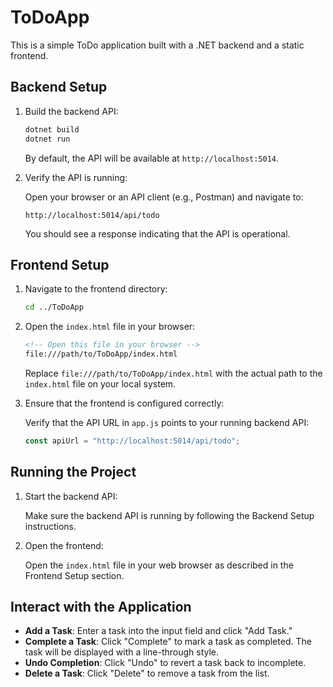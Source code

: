 # ToDoApp

This is a simple ToDo application built with a .NET backend and a static frontend.

## Backend Setup

1. Build the backend API:

    ```bash
    dotnet build
    dotnet run
    ```

    By default, the API will be available at `http://localhost:5014`.

2. Verify the API is running:

    Open your browser or an API client (e.g., Postman) and navigate to:

    ```
    http://localhost:5014/api/todo
    ```

    You should see a response indicating that the API is operational.

## Frontend Setup

1. Navigate to the frontend directory:

    ```bash
    cd ../ToDoApp
    ```

2. Open the `index.html` file in your browser:

    ```html
    <!-- Open this file in your browser -->
    file:///path/to/ToDoApp/index.html
    ```

    Replace `file:///path/to/ToDoApp/index.html` with the actual path to the `index.html` file on your local system.

3. Ensure that the frontend is configured correctly:

    Verify that the API URL in `app.js` points to your running backend API:

    ```javascript
    const apiUrl = "http://localhost:5014/api/todo"; 
    ```

## Running the Project

1. Start the backend API:

    Make sure the backend API is running by following the Backend Setup instructions.

2. Open the frontend:

    Open the `index.html` file in your web browser as described in the Frontend Setup section.

## Interact with the Application

- **Add a Task**: Enter a task into the input field and click "Add Task."
- **Complete a Task**: Click "Complete" to mark a task as completed. The task will be displayed with a line-through style.
- **Undo Completion**: Click "Undo" to revert a task back to incomplete.
- **Delete a Task**: Click "Delete" to remove a task from the list.
